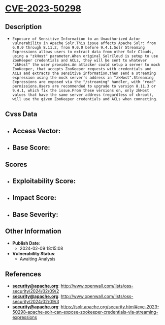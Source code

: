 
# [CVE-2023-50298](https://cve.mitre.org/cgi-bin/cvename.cgi?name=CVE-2023-50298)

## Description

- `Exposure of Sensitive Information to an Unauthorized Actor vulnerability in Apache Solr.This issue affects Apache Solr: from 6.0.0 through 8.11.2, from 9.0.0 before 9.4.1.Solr Streaming Expressions allows users to extract data from other Solr Clouds, using a "zkHost" parameter.When original SolrCloud is setup to use ZooKeeper credentials and ACLs, they will be sent to whatever "zkHost" the user provides.An attacker could setup a server to mock ZooKeeper, that accepts ZooKeeper requests with credentials and ACLs and extracts the sensitive information,then send a streaming expression using the mock server's address in "zkHost".Streaming Expressions are exposed via the "/streaming" handler, with "read" permissions.Users are recommended to upgrade to version 8.11.3 or 9.4.1, which fix the issue.From these versions on, only zkHost values that have the same server address (regardless of chroot), will use the given ZooKeeper credentials and ACLs when connecting.`

## Cvss Data

- **Access Vector**:
  - 
- **Base Score**:
  - 

## Scores

- **Exploitability Score**:
  - 
- **Impact Score**:
  - 
- **Base Severity**:
  - 

## Other Information

- **Publish Date**:
  - 2024-02-09 18:15:08
- **Vulnerability Status**:
  - Awaiting Analysis

## References

- **security@apache.org**: http://www.openwall.com/lists/oss-security/2024/02/09/2
- **security@apache.org**: http://www.openwall.com/lists/oss-security/2024/02/09/3
- **security@apache.org**: https://solr.apache.org/security.html#cve-2023-50298-apache-solr-can-expose-zookeeper-credentials-via-streaming-expressions

